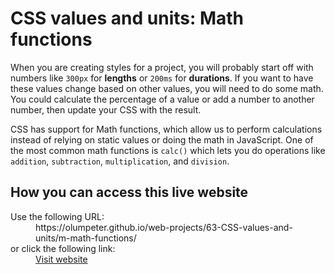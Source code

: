 # CSS values and units: Math functions

When you are creating styles for a project, you will probably start off with numbers like <code>300px</code> for **lengths** or <code>200ms</code> for **durations**. If you want to have these values change based on other values, you will need to do some math. You could calculate the percentage of a value or add a number to another number, then update your CSS with the result.
    
CSS has support for Math functions, which allow us to perform calculations instead of relying on static values or doing the math in JavaScript. One of the most common math functions is <code>calc()</code> which lets you do operations like <code>addition</code>, <code>subtraction</code>, <code>multiplication</code>, and <code>division</code>.

## How you can access this live website

<dl>
  Use the following URL:
  <dd>
    https://olumpeter.github.io/web-projects/63-CSS-values-and-units/m-math-functions/
  </dd>
  or click the following link:
  <dd>
    <a href="https://olumpeter.github.io/web-projects/63-CSS-values-and-units/m-math-functions/">Visit website</a>
  </dd>
</dl>
